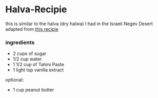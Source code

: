 # Halva-Recipie
this is similar to the halva (dry halwa) I had in the Israeli Negev Desert
adapted from [this recipie](https://youtu.be/64_ckmBf01M)

### ingredients  
- 2 cups of sugar
- 1/2 cup water
- 1 1/2 cup of Tahini Paste
- 1 light tsp vanilla extract  

optional:  
- 1 cup peanut butter

